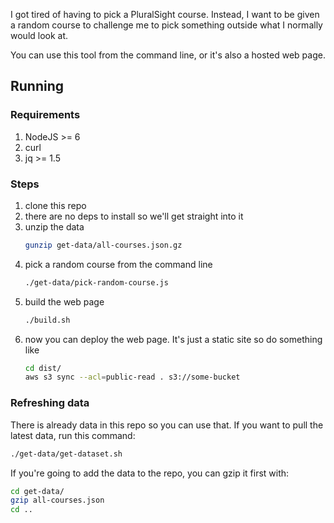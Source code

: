 I got tired of having to pick a PluralSight course. Instead, I want to be given a random course to challenge me to pick something outside what I normally would look at.

You can use this tool from the command line, or it's also a hosted web page.

## Running

### Requirements

  1. NodeJS >= 6
  1. curl
  1. jq >= 1.5

### Steps

  1. clone this repo
  1. there are no deps to install so we'll get straight into it
  1. unzip the data
      ```bash
      gunzip get-data/all-courses.json.gz
      ```
  1. pick a random course from the command line
      ```bash
      ./get-data/pick-random-course.js
      ```
  1. build the web page
      ```bash
      ./build.sh
      ```
  1. now you can deploy the web page. It's just a static site so do something like
      ```bash
      cd dist/
      aws s3 sync --acl=public-read . s3://some-bucket
      ```

### Refreshing data

There is already data in this repo so you can use that. If you want to pull the latest data, run this command:

```bash
./get-data/get-dataset.sh
```

If you're going to add the data to the repo, you can gzip it first with:

```bash
cd get-data/
gzip all-courses.json
cd ..
```

